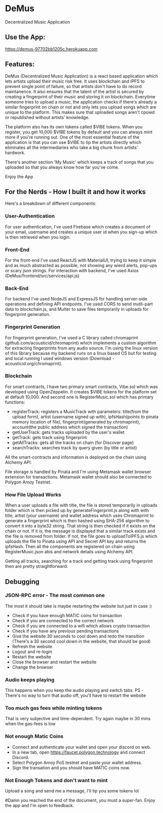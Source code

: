 # DeMus
Decentralized Music Application

## Use the App:
https://demus-97702bb1205c.herokuapp.com

## Features:
DeMus (Decentralized Music Application) is a react based application which lets artists upload their music risk free. It uses blockchain and IPFS to prevent single point of failure, so that artists don't have to do record maintanence. It also ensures that the talent of the artist is secured by creating a fingerprint of their music and storing it on blockchain. Everytime someone tries to upload a music, the application checks if there's already a similar fingerprint on chain or not and only lets you upload songs which are unique to the platform. This makes sure that uploaded songs aren't cpoied or republished without artists' knowledge.

The platform also has its own tokens called $VIBE tokens. When you register, you get 10,000 $VIBE tokens by default and you can always mint more if you're running out. One of the most essential feature of the application is that you can use $VIBE to tip the artists directly which eliminates all the intermediaries who take a big chunk from artists' hardwork. 

There's another section 'My Music' which keeps a track of songs that you uploaded so that you always know how far you've come.

Enjoy the App

## For the Nerds - How I built it and how it works
Here's a breakdown of different components:

### User-Authentication
For user authentication, I've used Firebase which creates a document of your email, username and creates a unique user id when you sign-up which is then retrieved when you login.

### Front-End
For the front-end I've used ReactJS with MaterialUI, trying to keep it simple and as much abstracted as possible, not showing any wierd alerts, pop-ups or scary json strings. For interaction with backend, I've used Axios (DeMus/frontend/src/services/api.js)

### Back-End
For backend I've used NodeJS and ExpressJS for handling server-side operations and defining API endpoints. I've used CORS to send mutli-part data to blockchain.js, and Multer to save files temporarily in uploads for fingerprint generation.

### Fingerprint Generation
For fingerprint generation, I've used a C library called chromaprint (github.com/acousticid/chromaprint) which implements a custom algorithm for extracting fingerprints from any audio source. I'm using the linux version of this library because my backend runs on a linux based OS but for testing and local running I used windows version (Download - acousticid.org/chromaprint).

### Blockchain
For smart contracts, I have two primary smart contracts, Vibe.sol which was developed using OpenZeppelin. It creates $VIBE tokens for the platform set at default 10,000. And second one is RegisterMusic.sol which has primary functions:
- registerTrack: registers a MusicTrack with parameters: title(from the upload form), artist (username signed up with), ipfsHash(points to pinata memory location of file), fingerprint(generated by chromaprint), account(the public address which signed the transaction)
- getUserTrack: gets tracks uploaded by the user's wallet
- getTrack: gets track using fingerprint
- getAllTracks: gets all the tracks on chain (for Discover page)
- searchTracks: searches track by query given (by title or artist)

All the smart-contracts and information is deployed on the chain using Alchemy API.

File storage is handled by Pinata and I'm using Metamask wallet browser extension for transactions. Metamask wallet should also be connected to Polygon Amoy Testnet.

### How File Upload Works
When a user uploads a file with title, the file is stored temporarily in uploads folder which is then picked up by generateFingerprint.js along with with title, artist (your username) and wallet address which uses Chromaprint to generate a fingerprint which is then hashed using SHA-256 algorithm to convert it into a byte32 string. That string is then checked if it exists on the chain or not. If it is, the message is displayed that a similar track exists and the file is removed from folder. If not, the file goes to uploadToIPFS.js which uploads the file to Pinata using API and Secret API key and returns the ipfsHash. Then all the components are registered on chain using RegisterMusic.json abis and network details using Alchemy API. 

Getting all tracks, searching for a track and getting track using fingerprint then are pretty straightforward.

## Debugging
### JSON-RPC error - The most common one 
The most it should take is maybe restarting the website but just in case :)
- Check if you have enough MATIC coins for transaction
- Check if you are connected to the correct network
- Check if you are connected to a wifi which allows crypto transaction
- Check if you have any previous pending transactions
- Give the website 30 seconds to cool down and redo the transition (There's a 30 second cool down in the website, that should be good)
- Refresh the website
- Logout and re-login
- Restart the website
- Close the browser and restart the website
- Change the browser

### Audio keeps playing 
This happens when you keep the audio playing and switch tabs. PS - There's no way to turn that audio off, you'll have to restart the website

### Too much gas fees while minting tokens
That is very subjective and time-dependent. Try again maybe in 30 mins when the gas-fees is low

### Not enough Matic Coins
- Connect and authenticate your wallet and open your discord on web.
- In a new tab, open https://faucet.polygon.technology and connect Discord.
- Select Polygon Amoy PoS testnet and paste your wallet address.
- Sign the transation and you should have MATIC coins now.

### Not Enough Tokens and don't want to mint
Upload a song and send me a message, I'll tip you some tokens lol

#Damn you reached the end of the document, you must a super-fan. Enjoy the app and I'm open to feedback.


